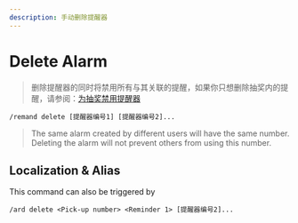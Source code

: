 ```yaml
---
description: 手动删除提醒器
---
```


# Delete Alarm

> 删除提醒器的同时将禁用所有与其关联的提醒，如果你只想删除抽奖内的提醒，请参阅：[为抽奖禁用提醒器](disable.md)

```
/remand delete [提醒器编号1] [提醒器编号2]...
```

> The same alarm created by different users will have the same number. Deleting the alarm will not prevent others from using this number.

## Localization & Alias

This command can also be triggered by

```
/ard delete <Pick-up number> <Reminder 1> [提醒器编号2]...
```
